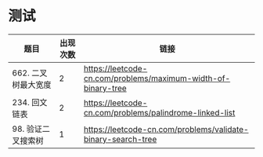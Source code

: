 # 测试

|题目|出现次数|链接|
|-|-|-|
|662. 二叉树最大宽度|2|https://leetcode-cn.com/problems/maximum-width-of-binary-tree|
|234. 回文链表|2|https://leetcode-cn.com/problems/palindrome-linked-list|
|98. 验证二叉搜索树|1|https://leetcode-cn.com/problems/validate-binary-search-tree|